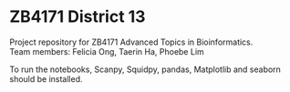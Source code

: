 # ZB4171 District 13
Project repository for ZB4171 Advanced Topics in Bioinformatics. <br>
Team members: Felicia Ong, Taerin Ha, Phoebe Lim

To run the notebooks, Scanpy, Squidpy, pandas, Matplotlib and seaborn should be installed.
